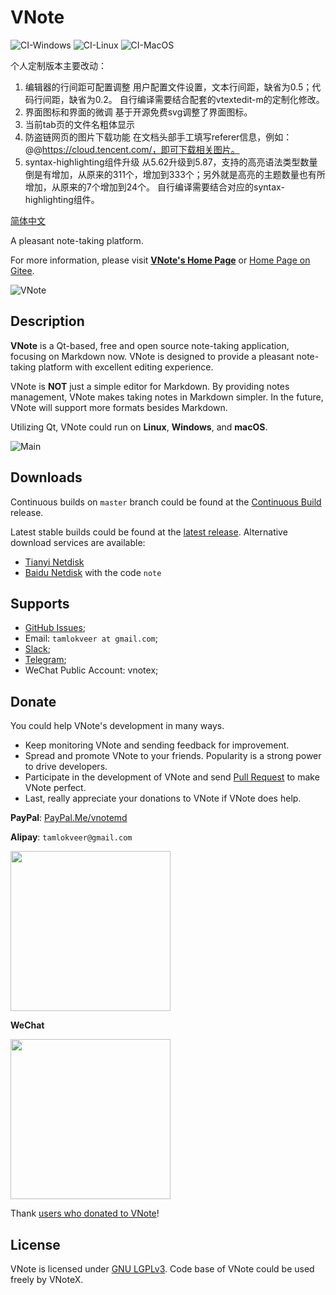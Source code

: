 # VNote
![CI-Windows](https://github.com/vnotex/vnote/workflows/CI-Windows/badge.svg) ![CI-Linux](https://github.com/vnotex/vnote/workflows/CI-Linux/badge.svg) ![CI-MacOS](https://github.com/vnotex/vnote/workflows/CI-MacOS/badge.svg)

个人定制版本主要改动：
1. 编辑器的行间距可配置调整
   用户配置文件设置，文本行间距，缺省为0.5；代码行间距，缺省为0.2。
   自行编译需要结合配套的vtextedit-m的定制化修改。
2. 界面图标和界面的微调
   基于开源免费svg调整了界面图标。
3. 当前tab页的文件名粗体显示
4. 防盗链网页的图片下载功能
   在文档头部手工填写referer信息，例如：@@https://cloud.tencent.com/，即可下载相关图片。
5. syntax-highlighting组件升级
   从5.62升级到5.87，支持的高亮语法类型数量倒是有增加，从原来的311个，增加到333个；另外就是高亮的主题数量也有所增加，从原来的7个增加到24个。
   自行编译需要结合对应的syntax-highlighting组件。

[简体中文](README_zh_CN.md)

A pleasant note-taking platform.

For more information, please visit [**VNote's Home Page**](https://vnotex.github.io/vnote) or [Home Page on Gitee](https://tamlok.gitee.io/vnote).

![VNote](pics/vnote.png)

## Description
**VNote** is a Qt-based, free and open source note-taking application, focusing on Markdown now. VNote is designed to provide a pleasant note-taking platform with excellent editing experience.

VNote is **NOT** just a simple editor for Markdown. By providing notes management, VNote makes taking notes in Markdown simpler. In the future, VNote will support more formats besides Markdown.

Utilizing Qt, VNote could run on **Linux**, **Windows**, and **macOS**.

![Main](pics/main.png)

## Downloads
Continuous builds on `master` branch could be found at the [Continuous Build](https://github.com/vnotex/vnote/releases/tag/continuous-build) release.

Latest stable builds could be found at the [latest release](https://github.com/vnotex/vnote/releases/latest). Alternative download services are available:

* [Tianyi Netdisk](https://cloud.189.cn/t/Av67NvmEJVBv)
* [Baidu Netdisk](https://pan.baidu.com/s/1Fou1flmBsQUQ8Qs9V_M6Aw) with the code `note`

## Supports
* [GitHub Issues](https://github.com/vnotex/vnote/issues);
* Email: `tamlokveer at gmail.com`;
* [Slack](https://join.slack.com/t/vnote/shared_invite/enQtNDg2MzY0NDg3NzI4LTVhMzBlOTY0YzVhMmQyMTFmZDdhY2M3MDQxYTBjOTA2Y2IxOGRiZjg2NzdhMjkzYmUyY2VkMWJlZTNhMTQyODU);
* [Telegram](https://t.me/vnotex);
* WeChat Public Account: vnotex;

## Donate
You could help VNote's development in many ways.

* Keep monitoring VNote and sending feedback for improvement.
* Spread and promote VNote to your friends. Popularity is a strong power to drive developers.
* Participate in the development of VNote and send [Pull Request](https://github.com/vnotex/vnote/pulls) to make VNote perfect.
* Last, really appreciate your donations to VNote if VNote does help.

**PayPal**: [PayPal.Me/vnotemd](https://www.paypal.me/vnotemd)

**Alipay**: `tamlokveer@gmail.com`

<img src="pics/alipay.png" width="256px" height="256px" />

**WeChat**

<img src="pics/wechat_pay.png" width="256px" height="256px" />

Thank [users who donated to VNote](https://github.com/vnotex/vnote/wiki/Donate-List)!

## License
VNote is licensed under [GNU LGPLv3](https://opensource.org/licenses/LGPL-3.0). Code base of VNote could be used freely by VNoteX.
